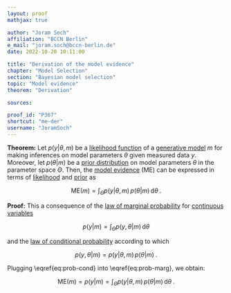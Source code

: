 ```yaml
---
layout: proof
mathjax: true

author: "Joram Soch"
affiliation: "BCCN Berlin"
e_mail: "joram.soch@bccn-berlin.de"
date: 2022-10-20 10:11:00

title: "Derivation of the model evidence"
chapter: "Model Selection"
section: "Bayesian model selection"
topic: "Model evidence"
theorem: "Derivation"

sources:

proof_id: "P367"
shortcut: "me-der"
username: "JoramSoch"
---
```



**Theorem:** Let $p(y \vert \theta,m)$ be a [likelihood function](/D/lf) of a [generative model](/D/gm) $m$ for making inferences on model parameters $\theta$ given measured data $y$. Moreover, let $p(\theta \vert m)$ be a [prior distribution](/D/prior) on model parameters $\theta$ in the parameter space $\Theta$. Then, the [model evidence](/D/me) (ME) can be expressed in terms of [likelihood](/D/lf) and [prior](/D/prior) as

$$ \label{eq:ME-marg}
\mathrm{ME}(m) = \int_{\Theta} p(y|\theta,m) \, p(\theta|m) \, \mathrm{d}\theta \; .
$$


**Proof:** This a consequence of the [law of marginal probability](/D/prob-marg) for [continuous variables](/D/rvar-disc)

$$ \label{eq:prob-marg}
p(y|m) = \int_{\Theta} p(y,\theta|m) \, \mathrm{d}\theta
$$

and the [law of conditional probability](/D/prob-cond) according to which

$$ \label{eq:prob-cond}
p(y,\theta|m) = p(y|\theta,m) \, p(\theta|m) \; .
$$

Plugging \eqref{eq:prob-cond} into \eqref{eq:prob-marg}, we obtain:

$$ \label{eq:ME-marg-qed}
\mathrm{ME}(m) = p(y|m) = \int_{\Theta} p(y|\theta,m) \, p(\theta|m) \, \mathrm{d}\theta \; .
$$
